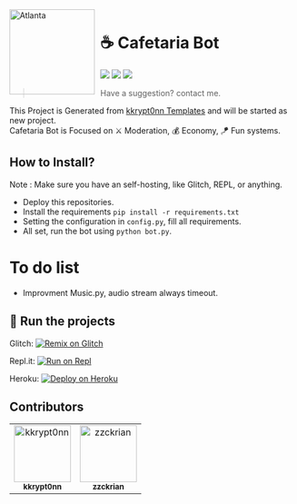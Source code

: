 <img width="150" height="150" align="left" style="float: left; margin: 0 10px 0 0;" alt="Atlanta" src="https://i.ibb.co/fdq4nxs/cafebot.jpg">                                       

# ☕ Cafetaria Bot  

[![](https://img.shields.io/badge/Status-Projecting-brightgreen)](https://github.com/prrssr/cafetaria)
[![](https://img.shields.io/badge/Build-Python-blue)](https://github.com/prrssr/cafetaria)
[![](https://img.shields.io/badge/Version-0.1-red)](https://github.com/prrssr/cafetaria)

> Have a suggestion? contact me.

This Project is Generated from [kkrypt0nn Templates](https://github.com/kkrypt0nn/Python-Discord-Bot-Template) and will be started as new project.  
Cafetaria Bot is Focused on ⚔ Moderation, 💰 Economy, 🪁 Fun systems. 
  
## How to Install?
Note : Make sure you have an self-hosting, like Glitch, REPL, or anything.  
*   Deploy this repositories.
*   Install the requirements `pip install -r requirements.txt`  
*   Setting the configuration in `config.py`, fill all requirements.  
*   All set, run the bot using `python bot.py`.  

# To do list
*   Improvment Music.py, audio stream always timeout. 

## 💨 Run the projects
Glitch: [![Remix on Glitch](https://cdn.glitch.com/2703baf2-b643-4da7-ab91-7ee2a2d00b5b%2Fremix-button.svg)](https://glitch.com/edit/#!/import/github/prrssr/cafetaria)  

Repl.it: [![Run on Repl](https://camo.githubusercontent.com/4deb0e1fe2859b5e7359771d9b83dbeaafef4009c2f312df5b84bf9f6b0951c8/68747470733a2f2f7265706c2e69742f62616467652f6769746875622f53756468616e506c61797a2f446973636f72642d4d75736963426f74)](https://repl.it/github.com/prrssr/cafetaria/)  

Heroku: [![Deploy on Heroku](https://camo.githubusercontent.com/6979881d5a96b7b18a057083bb8aeb87ba35fc279452e29034c1e1c49ade0636/68747470733a2f2f7777772e6865726f6b7563646e2e636f6d2f6465706c6f792f627574746f6e2e737667)](https://heroku.com/deploy?template=https://github.com/prrssr/cafetaria/) 
## Contributors
<table><tr><td align="center"><a href="https://github.com/kkrypt0nn"><img src="https://avatars.githubusercontent.com/u/43011723?s=400&u=23cf7560d975a89f750fcc974f4565f6c9cfa810&v=4" width="100px;" alt="kkrypt0nn"/><br /><sub><b>kkrypt0nn</b></sub></a><br /><td align="center"><a href="https://github.com/zzckrian"><img src="https://avatars.githubusercontent.com/u/73385616?s=400&v=4" width="100px;" alt="zzckrian"/><br /><sub><b>zzckrian</b></sub></a><br /></table>
